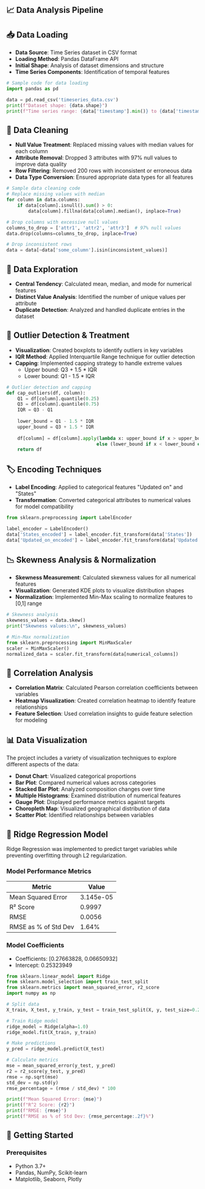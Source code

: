 ## 📈 Data Analysis Pipeline


## 📥 Data Loading

- **Data Source**: Time Series dataset in CSV format
- **Loading Method**: Pandas DataFrame API
- **Initial Shape**: Analysis of dataset dimensions and structure
- **Time Series Components**: Identification of temporal features

```python
# Sample code for data loading
import pandas as pd

data = pd.read_csv('timeseries_data.csv')
print(f"Dataset shape: {data.shape}")
print(f"Time series range: {data['timestamp'].min()} to {data['timestamp'].max()}")
```

## 🧹 Data Cleaning

- **Null Value Treatment**: Replaced missing values with median values for each column
- **Attribute Removal**: Dropped 3 attributes with 97% null values to improve data quality
- **Row Filtering**: Removed 200 rows with inconsistent or erroneous data
- **Data Type Conversion**: Ensured appropriate data types for all features

```python
# Sample data cleaning code
# Replace missing values with median
for column in data.columns:
    if data[column].isnull().sum() > 0:
        data[column].fillna(data[column].median(), inplace=True)

# Drop columns with excessive null values
columns_to_drop = ['attr1', 'attr2', 'attr3']  # 97% null values
data.drop(columns=columns_to_drop, inplace=True)

# Drop inconsistent rows
data = data[~data['some_column'].isin(inconsistent_values)]
```

## 🔎 Data Exploration

- **Central Tendency**: Calculated mean, median, and mode for numerical features
- **Distinct Value Analysis**: Identified the number of unique values per attribute
- **Duplicate Detection**: Analyzed and handled duplicate entries in the dataset


## 📏 Outlier Detection & Treatment

- **Visualization**: Created boxplots to identify outliers in key variables
- **IQR Method**: Applied Interquartile Range technique for outlier detection
- **Capping**: Implemented capping strategy to handle extreme values
  - Upper bound: Q3 + 1.5 * IQR
  - Lower bound: Q1 - 1.5 * IQR

```python
# Outlier detection and capping
def cap_outliers(df, column):
    Q1 = df[column].quantile(0.25)
    Q3 = df[column].quantile(0.75)
    IQR = Q3 - Q1
    
    lower_bound = Q1 - 1.5 * IQR
    upper_bound = Q3 + 1.5 * IQR
    
    df[column] = df[column].apply(lambda x: upper_bound if x > upper_bound 
                                 else (lower_bound if x < lower_bound else x))
    return df
```

## 🏷️ Encoding Techniques

- **Label Encoding**: Applied to categorical features "Updated on" and "States"
- **Transformation**: Converted categorical attributes to numerical values for model compatibility

```python
from sklearn.preprocessing import LabelEncoder

label_encoder = LabelEncoder()
data['States_encoded'] = label_encoder.fit_transform(data['States'])
data['Updated_on_encoded'] = label_encoder.fit_transform(data['Updated on'])
```

## 📉 Skewness Analysis & Normalization

- **Skewness Measurement**: Calculated skewness values for all numerical features
- **Visualization**: Generated KDE plots to visualize distribution shapes
- **Normalization**: Implemented Min-Max scaling to normalize features to [0,1] range

```python
# Skewness analysis
skewness_values = data.skew()
print("Skewness values:\n", skewness_values)

# Min-Max normalization
from sklearn.preprocessing import MinMaxScaler
scaler = MinMaxScaler()
normalized_data = scaler.fit_transform(data[numerical_columns])
```

## 🔄 Correlation Analysis

- **Correlation Matrix**: Calculated Pearson correlation coefficients between variables
- **Heatmap Visualization**: Created correlation heatmap to identify feature relationships
- **Feature Selection**: Used correlation insights to guide feature selection for modeling


## 📊 Data Visualization

The project includes a variety of visualization techniques to explore different aspects of the data:

- **Donut Chart**: Visualized categorical proportions
- **Bar Plot**: Compared numerical values across categories
- **Stacked Bar Plot**: Analyzed composition changes over time
- **Multiple Histograms**: Examined distribution of numerical features
- **Gauge Plot**: Displayed performance metrics against targets
- **Choropleth Map**: Visualized geographical distribution of data
- **Scatter Plot**: Identified relationships between variables


## 🧠 Ridge Regression Model

Ridge Regression was implemented to predict target variables while preventing overfitting through L2 regularization.

### Model Performance Metrics

| Metric | Value |
|--------|-------|
| Mean Squared Error | 3.145e-05 |
| R² Score | 0.9997 |
| RMSE | 0.0056 |
| RMSE as % of Std Dev | 1.64% |

### Model Coefficients
- Coefficients: [0.27663828, 0.06650932]
- Intercept: 0.25323949

```python
from sklearn.linear_model import Ridge
from sklearn.model_selection import train_test_split
from sklearn.metrics import mean_squared_error, r2_score
import numpy as np

# Split data
X_train, X_test, y_train, y_test = train_test_split(X, y, test_size=0.2, random_state=42)

# Train Ridge model
ridge_model = Ridge(alpha=1.0)
ridge_model.fit(X_train, y_train)

# Make predictions
y_pred = ridge_model.predict(X_test)

# Calculate metrics
mse = mean_squared_error(y_test, y_pred)
r2 = r2_score(y_test, y_pred)
rmse = np.sqrt(mse)
std_dev = np.std(y)
rmse_percentage = (rmse / std_dev) * 100

print(f"Mean Squared Error: {mse}")
print(f"R^2 Score: {r2}")
print(f"RMSE: {rmse}")
print(f"RMSE as % of Std Dev: {rmse_percentage:.2f}%")
```

## 🚀 Getting Started

### Prerequisites
- Python 3.7+
- Pandas, NumPy, Scikit-learn
- Matplotlib, Seaborn, Plotly
